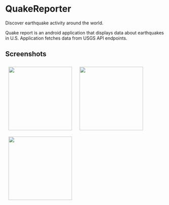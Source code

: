 # QuakeReporter
Discover earthquake activity around the world.

Quake report is an android application that displays data about earthquakes in U.S. Application fetches data from USGS API endpoints.

## Screenshots

<img src="http://images.abhaychauhan.xyz/screenshots/android/quake/1.png" width="200" style="padding:10px;"/>
<img src="http://images.abhaychauhan.xyz/screenshots/android/quake/2.png" width="200" style="padding:10px;"/>
<img src="http://images.abhaychauhan.xyz/screenshots/android/quake/3.png" width="200" style="padding:10px;"/>
